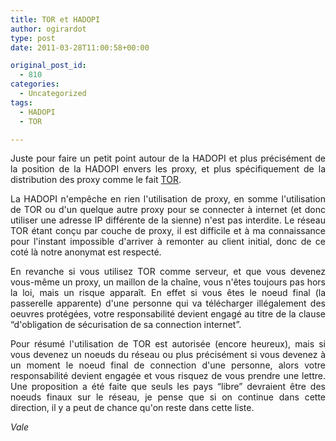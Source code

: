 ```yaml
---
title: TOR et HADOPI
author: ogirardot
type: post
date: 2011-03-28T11:00:58+00:00

original_post_id:
  - 810
categories:
  - Uncategorized
tags:
  - HADOPI
  - TOR

---
```

<p style="text-align:justify;">
  Juste pour faire un petit point autour de la HADOPI et plus précisément de la position de la HADOPI envers les proxy, et plus spécifiquement de la distribution des proxy comme le fait <a href="http://www.torproject.org/" target="_blank">TOR</a>.
</p>
<!--more-->

<p style="text-align:justify;">
  La HADOPI n'empêche en rien l'utilisation de proxy, en somme l'utilisation de TOR ou d'un quelque autre proxy pour se connecter à internet (et donc utiliser une adresse IP différente de la sienne) n'est pas interdite. Le réseau TOR étant conçu par couche de proxy, il est difficile et à ma connaissance pour l'instant impossible d'arriver à remonter au client initial, donc de ce coté là notre anonymat est respecté.
</p>

<p style="text-align:justify;">
  En revanche si vous utilisez TOR comme serveur, et que vous devenez vous-même un proxy, un maillon de la chaîne, vous n'êtes toujours pas hors la loi, mais un risque apparaît. En effet si vous êtes le noeud final (la passerelle apparente) d'une personne qui va télécharger illégalement des oeuvres protégées, votre responsabilité devient engagé au titre de la clause &#8220;d'obligation de sécurisation de sa connection internet&#8221;.
</p>

<p style="text-align:justify;">
  Pour résumé l'utilisation de TOR est autorisée (encore heureux), mais si vous devenez un noeuds du réseau ou plus précisément si vous devenez à un moment le noeud final de connection d'une personne, alors votre responsabilité devient engagée et vous risquez de vous prendre une lettre. Une proposition a été faite que seuls les pays &#8220;libre&#8221; devraient être des noeuds finaux sur le réseau, je pense que si on continue dans cette direction, il y a peut de chance qu'on reste dans cette liste.
</p>

<p style="text-align:justify;">
  <em>Vale</em>
</p>